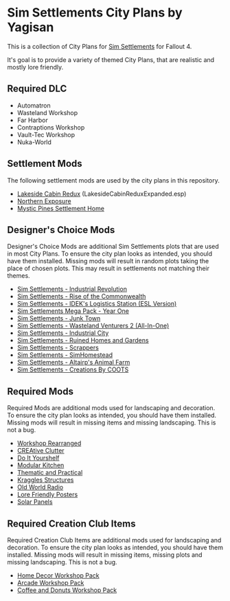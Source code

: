 # Sim Settlements City Plans by Yagisan

This is a collection of City Plans for [Sim Settlements](https://www.nexusmods.com/fallout4/mods/21872/) for Fallout 4.

It's goal is to provide a variety of themed City Plans, that are realistic and mostly lore friendly.

## Required DLC
* Automatron
* Wasteland Workshop
* Far Harbor
* Contraptions Workshop
* Vault-Tec Workshop
* Nuka-World

## Settlement Mods
The following settlement mods are used by the city plans in this repository.

* [Lakeside Cabin Redux](https://www.nexusmods.com/fallout4/mods/19463) (LakesideCabinReduxExpanded.esp)
* [Northern Exposure](https://www.nexusmods.com/fallout4/mods/29900)
* [Mystic Pines Settlement Home](https://www.nexusmods.com/fallout4/mods/20588)


## Designer's Choice Mods
Designer's Choice Mods are additional Sim Settlements plots that are used in most City Plans. To ensure the city plan looks as intended, you should have them installed.
Missing mods will result in random plots taking the place of chosen plots. This may result in settlements not matching their themes.

* [Sim Settlements - Industrial Revolution](https://www.nexusmods.com/fallout4/mods/25213)
* [Sim Settlements - Rise of the Commonwealth](https://www.nexusmods.com/fallout4/mods/28599)
* [Sim Settlements - IDEK's Logistics Station (ESL Version)](https://www.nexusmods.com/fallout4/mods/28945)
* [Sim Settlements Mega Pack - Year One](https://www.nexusmods.com/fallout4/mods/30396)
* [Sim Settlements - Junk Town](https://www.nexusmods.com/fallout4/mods/26107)
* [Sim Settlements - Wasteland Venturers 2 (All-In-One)](https://www.nexusmods.com/fallout4/mods/30081)
* [Sim Settlements - Industrial City](https://www.nexusmods.com/fallout4/mods/23948)
* [Sim Settlements - Ruined Homes and Gardens](https://www.nexusmods.com/fallout4/mods/23917)
* [Sim Settlements - Scrappers](https://www.nexusmods.com/fallout4/mods/25679)
* [Sim Settlements - SimHomestead](https://www.nexusmods.com/fallout4/mods/24491)
* [Sim Settlements - Altairp's Animal Farm](https://www.nexusmods.com/fallout4/mods/23421)
* [Sim Settlements - Creations By COOTS](https://www.nexusmods.com/fallout4/mods/29250)

## Required Mods
Required Mods are additional mods used for landscaping and decoration. To ensure the city plan looks as intended, you should have them installed.
Missing mods will result in missing items and missing landscaping. This is not a bug.

* [Workshop Rearranged](https://www.nexusmods.com/fallout4/mods/16181)
* [CREAtive Clutter](https://www.nexusmods.com/fallout4/mods/20782)
* [Do It Yourshelf](https://www.nexusmods.com/fallout4/mods/14532)
* [Modular Kitchen](https://www.nexusmods.com/fallout4/mods/17141)
* [Thematic and Practical](https://www.nexusmods.com/fallout4/mods/16207)
* [Kraggles Structures](https://www.nexusmods.com/fallout4/mods/28588)
* [Old World Radio](https://www.nexusmods.com/fallout4/mods/9048)
* [Lore Friendly Posters](https://www.nexusmods.com/fallout4/mods/7145)
* [Solar Panels](https://www.nexusmods.com/fallout4/mods/17168)

## Required Creation Club Items
Required Creation Club Items are additional mods used for landscaping and decoration. To ensure the city plan looks as intended, you should have them installed.
Missing mods will result in missing items, missing plots and missing landscaping. This is not a bug.

* [Home Decor Workshop Pack](https://creationclub.bethesda.net/en)
* [Arcade Workshop Pack](https://creationclub.bethesda.net/en)
* [Coffee and Donuts Workshop Pack](https://creationclub.bethesda.net/en)
